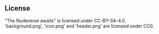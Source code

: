## License
"The Nodeverse awaits" is licensed under CC-BY-SA-4.0. 'background.png',
'icon.png' and 'header.png' are licensed under CC0.
